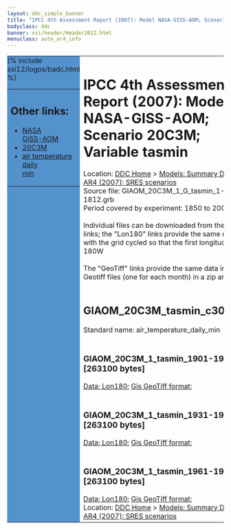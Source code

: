 ```yaml
---
layout: ddc_simple_banner
title: "IPCC 4th Assessment Report (2007): Model NASA-GISS-AOM; Scenario 20C3M; Variable tasmin"
bodyclass: ddc
banner: ssi/header/Header2012.html
menuclass: auto_ar4_info
---
```



<table width="100%" border="0" cellspacing="0" cellpadding="0" style="border-collapse: collapse;">
<tr style="margin:0;padding:0;border:0;">
<td style="margin:0;padding:0;border:0;height:1pt;width:150pt;background:#5492CD;" valign="top" >

<div id="lh-col2" class="auto_ar4_info">
<table class="menumain" bgcolor="#5492CD" cellspacing="0" width="100%" border="0">
<tr><td>
<h2> Other links:</h2>
<ul>
<li><a href="/auto/ar4/model-NASA-GISS-AOM.html">NASA<br/>GISS-AOM</a></li>
<li><a href="/auto/ar4/scenario-20C3M.html">20C3M</a></li>
<li><a href="/auto/ar4/var-air_temperature_daily_min.html">air temperature daily<br/> min</a></li>
</ul>
</td></tr>
{% include ssi12/logos/badc.html %}
</table>
</div>
</td>
<td><h1>IPCC 4th Assessment Report (2007): Model NASA-GISS-AOM; Scenario 20C3M; Variable tasmin</h1>

<!-- Breadcrumb1 -->
<div id="breadcrumb1" align="left">
Location: <a href="/index.html">DDC Home</a> > <a href="/sim/gcm_clim/">Models: Summary Data</a>
> <a href="/sim/gcm_clim/SRES_AR4/index.html">AR4 (2007): SRES scenarios</a>
</div>
<!-- End of Breadcrumb1 -->Source file: GIAOM_20C3M_1_G_tasmin_1-1812.grb
<br/>
Period covered by experiment: 1850 to 2000<br/>
<br/>Individual files can be downloaded from the "data" links; the "Lon180" links provide the same data
         with the grid cycled so that the first longitude is 180W<br/>
<br/>The "GeoTiff" links provide the same data in 12 Geotiff files (one for each month)
          in a zip archive<br/>
<br/><h2>GIAOM_20C3M_tasmin_c30a.tar</h2>
Standard name: air_temperature_daily_min<br>
<br/><h3>GIAOM_20C3M_1_tasmin_1901-1930.nc [263100 bytes]</h3>
<a href="/cgi-bin/downl/ar4_nc/tasmin/GIAOM_20C3M_1_tasmin_1901-1930.nc">Data; </a><a href="/cgi-bin/downl/ar4_nc/tasmin/GIAOM_20C3M_1_tasmin_1901-1930.cyto180.nc"> Lon180</a>; <a href="/cgi-bin/downl/ar4_tif/tasmin/GIAOM_20C3M_1_tasmin_1901-1930.zip">Gis GeoTiff format; </a><br/>
<br/><h3>GIAOM_20C3M_1_tasmin_1931-1960.nc [263100 bytes]</h3>
<a href="/cgi-bin/downl/ar4_nc/tasmin/GIAOM_20C3M_1_tasmin_1931-1960.nc">Data; </a><a href="/cgi-bin/downl/ar4_nc/tasmin/GIAOM_20C3M_1_tasmin_1931-1960.cyto180.nc"> Lon180</a>; <a href="/cgi-bin/downl/ar4_tif/tasmin/GIAOM_20C3M_1_tasmin_1931-1960.zip">Gis GeoTiff format; </a><br/>
<br/><h3>GIAOM_20C3M_1_tasmin_1961-1990.nc [263100 bytes]</h3>
<a href="/cgi-bin/downl/ar4_nc/tasmin/GIAOM_20C3M_1_tasmin_1961-1990.nc">Data; </a><a href="/cgi-bin/downl/ar4_nc/tasmin/GIAOM_20C3M_1_tasmin_1961-1990.cyto180.nc"> Lon180</a>; <a href="/cgi-bin/downl/ar4_tif/tasmin/GIAOM_20C3M_1_tasmin_1961-1990.zip">Gis GeoTiff format; </a><br/>
<!-- Breadcrumb2 -->
<div id="breadcrumb2" align="left">
Location: <a href="/index.html">DDC Home</a> > <a href="/sim/gcm_clim/">Models: Summary Data</a>
> <a href="/sim/gcm_clim/SRES_AR4/index.html">AR4 (2007): SRES scenarios</a>
</div>
<!-- End of Breadcrumb2 --></td></tr></table>
